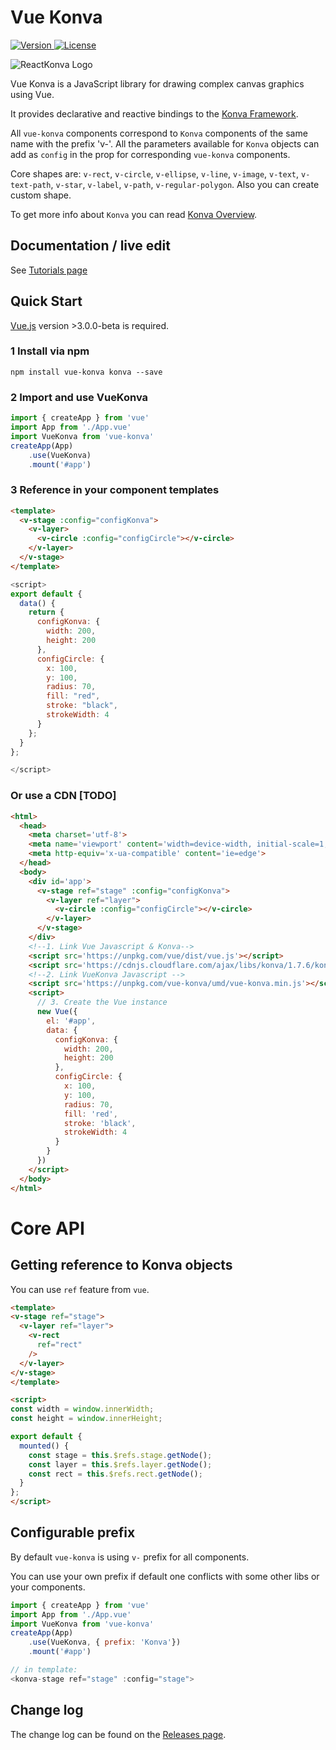 # Vue Konva

<span class="badge-npmdownloads">
  <a href="https://www.npmjs.com/package/vue-konva">
    <img src="https://img.shields.io/npm/v/vue-konva.svg" alt="Version">
  </a>
  <a href="https://www.npmjs.com/package/vue-konva">
    <img src="https://img.shields.io/npm/l/vue-konva.svg" alt="License">
  </a>
  </span>

![ReactKonva Logo](https://github.com/rafaesc/vue-konva/raw/master/vue-konva.png)

Vue Konva is a JavaScript library for drawing complex canvas graphics using Vue.

It provides declarative and reactive bindings to the [Konva Framework](https://konvajs.org/).

All `vue-konva` components correspond to `Konva` components of the same name with the prefix 'v-'. All the parameters available for `Konva` objects can add as `config` in the prop for corresponding `vue-konva` components.

Core shapes are: `v-rect`, `v-circle`, `v-ellipse`, `v-line`, `v-image`, `v-text`, `v-text-path`, `v-star`, `v-label`, `v-path`, `v-regular-polygon`.
Also you can create custom shape.

To get more info about `Konva` you can read [Konva Overview](https://konvajs.org/docs/overview.html).


## Documentation / live edit

See [Tutorials page](https://konvajs.org/docs/vue/)

## Quick Start

[Vue.js](https://vuejs.org) version >3.0.0-beta is required.

### 1 Install via npm
```npm
npm install vue-konva konva --save
```

### 2 Import and use VueKonva

```javascript
import { createApp } from 'vue'
import App from './App.vue'
import VueKonva from 'vue-konva'
createApp(App)
    .use(VueKonva)
    .mount('#app')
```

### 3 Reference in your component templates
```html
<template>
  <v-stage :config="configKonva">
    <v-layer>
      <v-circle :config="configCircle"></v-circle>
    </v-layer>
  </v-stage>
</template>
```
```javascript
<script>
export default {
  data() {
    return {
      configKonva: {
        width: 200,
        height: 200
      },
      configCircle: {
        x: 100,
        y: 100,
        radius: 70,
        fill: "red",
        stroke: "black",
        strokeWidth: 4
      }
    };
  }
};

</script>
```

### Or use a CDN [TODO]
```html
<html>
  <head>
    <meta charset='utf-8'>
    <meta name='viewport' content='width=device-width, initial-scale=1, shrink-to-fit=no'>
    <meta http-equiv='x-ua-compatible' content='ie=edge'>
  </head>
  <body>
    <div id='app'>
      <v-stage ref="stage" :config="configKonva">
        <v-layer ref="layer">
          <v-circle :config="configCircle"></v-circle>
        </v-layer>
      </v-stage>
    </div>
    <!--1. Link Vue Javascript & Konva-->
    <script src='https://unpkg.com/vue/dist/vue.js'></script>
    <script src='https://cdnjs.cloudflare.com/ajax/libs/konva/1.7.6/konva.js'></script>
    <!--2. Link VueKonva Javascript -->
    <script src='https://unpkg.com/vue-konva/umd/vue-konva.min.js'></script>
    <script>
      // 3. Create the Vue instance
      new Vue({
        el: '#app',
        data: {
          configKonva: {
            width: 200,
            height: 200
          },
          configCircle: {
            x: 100,
            y: 100,
            radius: 70,
            fill: 'red',
            stroke: 'black',
            strokeWidth: 4
          }
        }
      })
    </script>
  </body>
</html>
```

# Core API

## Getting reference to Konva objects

You can use `ref` feature from `vue`.

```html
<template>
<v-stage ref="stage">
  <v-layer ref="layer">
    <v-rect
      ref="rect"
    />
  </v-layer>
</v-stage>
</template>

<script>
const width = window.innerWidth;
const height = window.innerHeight;

export default {
  mounted() {
    const stage = this.$refs.stage.getNode();
    const layer = this.$refs.layer.getNode();
    const rect = this.$refs.rect.getNode();
  }
};
</script>
```

## Configurable prefix

By default `vue-konva` is using `v-` prefix for all components.

You can use your own prefix if default one conflicts with some other libs or your components.

```javascript
import { createApp } from 'vue'
import App from './App.vue'
import VueKonva from 'vue-konva'
createApp(App)
    .use(VueKonva, { prefix: 'Konva'})
    .mount('#app')

// in template:
<konva-stage ref="stage" :config="stage">
```

## Change log

The change log can be found on the [Releases page](https://github.com/konvajs/vue-konva/releases).

